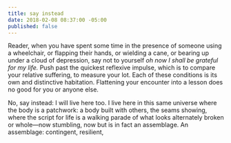 ```yaml
---
title: say instead
date: 2018-02-08 08:37:00 -05:00
published: false
---
```


Reader, when you have spent some time in the presence of someone using a wheelchair, or flapping their hands, or wielding a cane, or bearing up under a cloud of depression, say not to yourself *oh now I shall be grateful for my life.* Push past the quickest reflexive impulse, which is to compare your relative suffering, to measure your lot. Each of these conditions is its own and distinctive habitation. Flattening your encounter into a lesson does no good for you or anyone else. 

No, say instead: I will live here too. I live here in this same universe where the body is a patchwork: a body built with others, the seams showing, where the script for life is a walking parade of what looks alternately broken or whole—now stumbling, now  but is in fact an assemblage. An assemblage: contingent, resilient, 